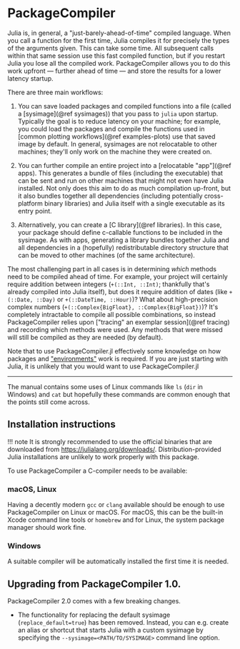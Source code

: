 # PackageCompiler

Julia is, in general, a "just-barely-ahead-of-time" compiled language. When you call a function
for the first time, Julia compiles it for precisely the types of the arguments given. This can
take some time. All subsequent calls within that same session use this fast compiled function,
but if you restart Julia you lose all the compiled work. PackageCompiler allows you to do this
work upfront — further ahead of time — and store the results for a lower latency startup.

There are three main workflows:

1. You can save loaded packages and compiled functions into a file (called a
   [sysimage](@ref sysimages)) that you pass to `julia` upon startup. Typically the
   goal is to reduce latency on your machine; for example, you could load the packages
   and compile the functions used in [common plotting workflows](@ref examples-plots) use
   that saved image by default. In general, sysimages are not relocatable to other machines;
   they'll only work on the machine they were created on.

2. You can further compile an entire project into a [relocatable "app"](@ref apps).
   This generates a bundle of files (including the executable) that can be sent and run on
   other machines that might not even have Julia installed. Not only does this aim to do as
   much compilation up-front, but it also bundles together all dependencies (including
   potentially cross-platform binary libraries) and Julia itself with a single executable
   as its entry point.

3. Alternatively, you can create a [C library](@ref libraries). In this case, your package should
   define c-callable functions to be included in the sysimage. As with apps, generating a
   library bundles together Julia and all dependencies in a (hopefully) redistributable
   directory structure that can be moved to other machines (of the same architecture).

The most challenging part in all cases is in determining _which_ methods need to be
compiled ahead of time. For example, your project will certainly require addition between
integers (`+(::Int, ::Int)`; thankfully that's already compiled into Julia itself), but does
it require addition of dates (like `+(::Date, ::Day)` or `+(::DateTime, ::Hour)`)? What
about high-precision complex numbers (`+(::Complex{BigFloat}, ::Complex{BigFloat})`)? It's
completely intractable to compile all possible combinations, so instead PackageCompiler
relies upon ["tracing" an exemplar session](@ref tracing) and recording which methods were
used. Any methods that were missed will still be compiled as they are needed (by default).

Note that to use PackageCompiler.jl effectively some knowledge on how
packages and ["environments"](https://julialang.github.io/Pkg.jl/v1/environments/) work
is required. If you are just starting with Julia, it is unlikely that you would
want to use PackageCompiler.jl

-----

The manual contains some uses of Linux commands like `ls` (`dir` in Windows)
and `cat` but hopefully these commands are common enough that the points still
come across.

## Installation instructions

!!! note
    It is strongly recommended to use the official binaries that are downloaded from 
    https://julialang.org/downloads/. Distribution-provided Julia installations are
    unlikely to work properly with this package.
 
To use PackageCompiler a C-compiler needs to be available:

### macOS, Linux

Having a decently modern `gcc` or `clang` available should be enough to use PackageCompiler on Linux or macOS.
For macOS, this can be the built-in Xcode command line tools or `homebrew` and for Linux, the system package manager should work fine.

### Windows

A suitable compiler will be automatically installed the first time it is needed.

## Upgrading from PackageCompiler 1.0.

PackageCompiler 2.0 comes with a few breaking changes.

- The functionality for replacing the default sysimage (`replace_default=true`) has been removed. Instead, you can e.g. 
  create an alias or shortcut that starts Julia with a custom sysimage by specifying the `--sysimage=<PATH/TO/SYSIMAGE>` 
  command line option.